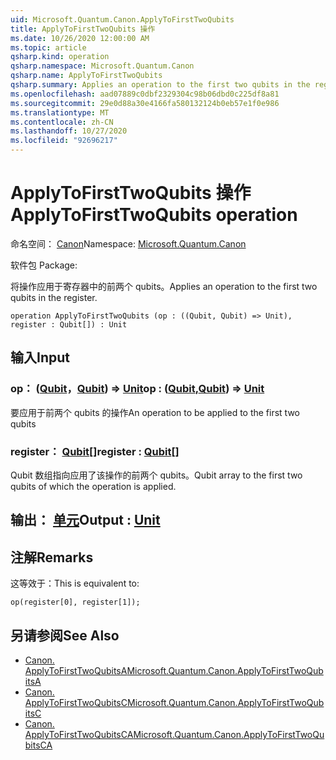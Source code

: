 ```yaml
---
uid: Microsoft.Quantum.Canon.ApplyToFirstTwoQubits
title: ApplyToFirstTwoQubits 操作
ms.date: 10/26/2020 12:00:00 AM
ms.topic: article
qsharp.kind: operation
qsharp.namespace: Microsoft.Quantum.Canon
qsharp.name: ApplyToFirstTwoQubits
qsharp.summary: Applies an operation to the first two qubits in the register.
ms.openlocfilehash: aad07889c0dbf2329304c98b06dbd0c225df8a81
ms.sourcegitcommit: 29e0d88a30e4166fa580132124b0eb57e1f0e986
ms.translationtype: MT
ms.contentlocale: zh-CN
ms.lasthandoff: 10/27/2020
ms.locfileid: "92696217"
---
```

# <a name="applytofirsttwoqubits-operation"></a><span data-ttu-id="6b556-102">ApplyToFirstTwoQubits 操作</span><span class="sxs-lookup"><span data-stu-id="6b556-102">ApplyToFirstTwoQubits operation</span></span>

<span data-ttu-id="6b556-103">命名空间： [Canon](xref:Microsoft.Quantum.Canon)</span><span class="sxs-lookup"><span data-stu-id="6b556-103">Namespace: [Microsoft.Quantum.Canon](xref:Microsoft.Quantum.Canon)</span></span>

<span data-ttu-id="6b556-104">软件包 [](https://nuget.org/packages/)</span><span class="sxs-lookup"><span data-stu-id="6b556-104">Package: [](https://nuget.org/packages/)</span></span>


<span data-ttu-id="6b556-105">将操作应用于寄存器中的前两个 qubits。</span><span class="sxs-lookup"><span data-stu-id="6b556-105">Applies an operation to the first two qubits in the register.</span></span>

```qsharp
operation ApplyToFirstTwoQubits (op : ((Qubit, Qubit) => Unit), register : Qubit[]) : Unit
```


## <a name="input"></a><span data-ttu-id="6b556-106">输入</span><span class="sxs-lookup"><span data-stu-id="6b556-106">Input</span></span>

### <a name="op--qubitqubit--unit"></a><span data-ttu-id="6b556-107">op： ([Qubit](xref:microsoft.quantum.lang-ref.qubit)，[Qubit](xref:microsoft.quantum.lang-ref.qubit)) => [Unit](xref:microsoft.quantum.lang-ref.unit)</span><span class="sxs-lookup"><span data-stu-id="6b556-107">op : ([Qubit](xref:microsoft.quantum.lang-ref.qubit),[Qubit](xref:microsoft.quantum.lang-ref.qubit)) => [Unit](xref:microsoft.quantum.lang-ref.unit)</span></span> 

<span data-ttu-id="6b556-108">要应用于前两个 qubits 的操作</span><span class="sxs-lookup"><span data-stu-id="6b556-108">An operation to be applied to the first two qubits</span></span>


### <a name="register--qubit"></a><span data-ttu-id="6b556-109">register： [Qubit](xref:microsoft.quantum.lang-ref.qubit)[]</span><span class="sxs-lookup"><span data-stu-id="6b556-109">register : [Qubit](xref:microsoft.quantum.lang-ref.qubit)[]</span></span>

<span data-ttu-id="6b556-110">Qubit 数组指向应用了该操作的前两个 qubits。</span><span class="sxs-lookup"><span data-stu-id="6b556-110">Qubit array to the first two qubits of which the operation is applied.</span></span>



## <a name="output--unit"></a><span data-ttu-id="6b556-111">输出： [单元](xref:microsoft.quantum.lang-ref.unit)</span><span class="sxs-lookup"><span data-stu-id="6b556-111">Output : [Unit](xref:microsoft.quantum.lang-ref.unit)</span></span>



## <a name="remarks"></a><span data-ttu-id="6b556-112">注解</span><span class="sxs-lookup"><span data-stu-id="6b556-112">Remarks</span></span>

<span data-ttu-id="6b556-113">这等效于：</span><span class="sxs-lookup"><span data-stu-id="6b556-113">This is equivalent to:</span></span>

```qsharp
op(register[0], register[1]);
```

## <a name="see-also"></a><span data-ttu-id="6b556-114">另请参阅</span><span class="sxs-lookup"><span data-stu-id="6b556-114">See Also</span></span>

- [<span data-ttu-id="6b556-115">Canon. ApplyToFirstTwoQubitsA</span><span class="sxs-lookup"><span data-stu-id="6b556-115">Microsoft.Quantum.Canon.ApplyToFirstTwoQubitsA</span></span>](xref:Microsoft.Quantum.Canon.ApplyToFirstTwoQubitsA)
- [<span data-ttu-id="6b556-116">Canon. ApplyToFirstTwoQubitsC</span><span class="sxs-lookup"><span data-stu-id="6b556-116">Microsoft.Quantum.Canon.ApplyToFirstTwoQubitsC</span></span>](xref:Microsoft.Quantum.Canon.ApplyToFirstTwoQubitsC)
- [<span data-ttu-id="6b556-117">Canon. ApplyToFirstTwoQubitsCA</span><span class="sxs-lookup"><span data-stu-id="6b556-117">Microsoft.Quantum.Canon.ApplyToFirstTwoQubitsCA</span></span>](xref:Microsoft.Quantum.Canon.ApplyToFirstTwoQubitsCA)